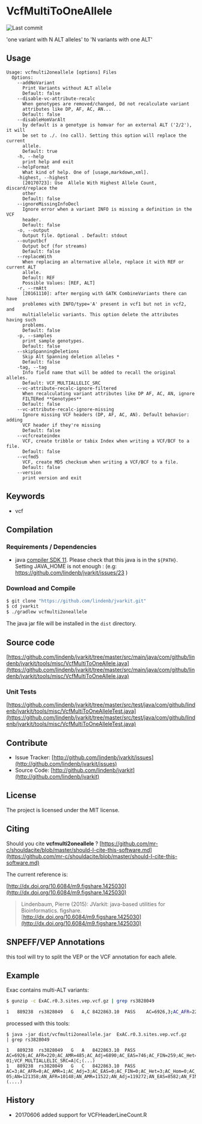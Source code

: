 # VcfMultiToOneAllele

![Last commit](https://img.shields.io/github/last-commit/lindenb/jvarkit.png)

'one variant with N ALT alleles' to 'N variants with one ALT'


## Usage

```
Usage: vcfmulti2oneallele [options] Files
  Options:
    --addNoVariant
      Print Variants without ALT allele
      Default: false
    --disable-vc-attribute-recalc
      When genotypes are removed/changed, Dd not recalculate variant 
      attributes like DP, AF, AC, AN...
      Default: false
    --disableHomVarAlt
      by default is a genotype is homvar for an external ALT ('2/2'), it will 
      be set to ./. (no call). Setting this option will replace the current 
      allele. 
      Default: true
    -h, --help
      print help and exit
    --helpFormat
      What kind of help. One of [usage,markdown,xml].
    -highest, --highest
      [20170723]: Use  Allele With Highest Allele Count, discard/replace the 
      other 
      Default: false
    --ignoreMissingInfoDecl
      Ignore error when a variant INFO is missing a definition in the VCF 
      header. 
      Default: false
    -o, --output
      Output file. Optional . Default: stdout
    --outputbcf
      Output bcf (for streams)
      Default: false
    --replaceWith
      When replacing an alternative allele, replace it with REF or current ALT 
      allele. 
      Default: REF
      Possible Values: [REF, ALT]
    -r, --rmAtt
      [20161110]: after merging with GATK CombineVariants there can have 
      problemes with INFO/type='A' present in vcf1 but not in vcf2, and 
      multiallelelic variants. This option delete the attributes having such 
      problems. 
      Default: false
    -p, --samples
      print sample genotypes.
      Default: false
    --skipSpanningDeletions
      Skip Alt Spanning deletion alleles *
      Default: false
    -tag, --tag
      Info field name that will be added to recall the original alleles.
      Default: VCF_MULTIALLELIC_SRC
    --vc-attribute-recalc-ignore-filtered
      When recalculating variant attributes like DP AF, AC, AN, ignore 
      FILTERed **Genotypes**
      Default: false
    --vc-attribute-recalc-ignore-missing
      Ignore missing VCF headers (DP, AF, AC, AN). Default behavior: adding 
      VCF header if they're missing
      Default: false
    --vcfcreateindex
      VCF, create tribble or tabix Index when writing a VCF/BCF to a file.
      Default: false
    --vcfmd5
      VCF, create MD5 checksum when writing a VCF/BCF to a file.
      Default: false
    --version
      print version and exit

```


## Keywords

 * vcf


## Compilation

### Requirements / Dependencies

* java [compiler SDK 11](https://jdk.java.net/11/). Please check that this java is in the `${PATH}`. Setting JAVA_HOME is not enough : (e.g: https://github.com/lindenb/jvarkit/issues/23 )


### Download and Compile

```bash
$ git clone "https://github.com/lindenb/jvarkit.git"
$ cd jvarkit
$ ./gradlew vcfmulti2oneallele
```

The java jar file will be installed in the `dist` directory.

## Source code 

[https://github.com/lindenb/jvarkit/tree/master/src/main/java/com/github/lindenb/jvarkit/tools/misc/VcfMultiToOneAllele.java](https://github.com/lindenb/jvarkit/tree/master/src/main/java/com/github/lindenb/jvarkit/tools/misc/VcfMultiToOneAllele.java)

### Unit Tests

[https://github.com/lindenb/jvarkit/tree/master/src/test/java/com/github/lindenb/jvarkit/tools/misc/VcfMultiToOneAlleleTest.java](https://github.com/lindenb/jvarkit/tree/master/src/test/java/com/github/lindenb/jvarkit/tools/misc/VcfMultiToOneAlleleTest.java)


## Contribute

- Issue Tracker: [http://github.com/lindenb/jvarkit/issues](http://github.com/lindenb/jvarkit/issues)
- Source Code: [http://github.com/lindenb/jvarkit](http://github.com/lindenb/jvarkit)

## License

The project is licensed under the MIT license.

## Citing

Should you cite **vcfmulti2oneallele** ? [https://github.com/mr-c/shouldacite/blob/master/should-I-cite-this-software.md](https://github.com/mr-c/shouldacite/blob/master/should-I-cite-this-software.md)

The current reference is:

[http://dx.doi.org/10.6084/m9.figshare.1425030](http://dx.doi.org/10.6084/m9.figshare.1425030)

> Lindenbaum, Pierre (2015): JVarkit: java-based utilities for Bioinformatics. figshare.
> [http://dx.doi.org/10.6084/m9.figshare.1425030](http://dx.doi.org/10.6084/m9.figshare.1425030)


## SNPEFF/VEP Annotations

this tool will try to split the VEP or the VCF annotation for each allele.


## Example

Exac contains multi-ALT  variants:

```bash
$ gunzip -c ExAC.r0.3.sites.vep.vcf.gz | grep rs3828049

1	889238	rs3828049	G	A,C	8422863.10	PASS	AC=6926,3;AC_AFR=220,0;AC_AMR=485,1;AC_Adj=6890,3;AC_EAS=746,0;AC_FIN=259,0;AC_Het=6442,3,0;AC_Hom=224,0;AC_NFE=3856,0;AC_OTH=41,0;AC_SAS=1283,2;AF=0.057,2.472e-05;AN=121358;AN_AFR=10148;AN_AMR=11522;AN_Adj=119272;AN_EAS=8582;AN_FIN=6358;AN_NFE=65282;AN_OTH=876;AN_SAS=16504;(...)

```

processed with this tools:
```
$ java -jar dist/vcfmulti2oneallele.jar  ExAC.r0.3.sites.vep.vcf.gz   | grep rs3828049

1	889238	rs3828049	G	A	8422863.10	PASS	AC=6926;AC_AFR=220;AC_AMR=485;AC_Adj=6890;AC_EAS=746;AC_FIN=259;AC_Het=6442;AC_Hom=224;AC_NFE=3856;AC_OTH=41;AC_SAS=1283;AF=0.057;AN=121358;AN_AFR=10148;AN_AMR=11522;AN_Adj=119272;AN_EAS=8582;AN_FIN=6358;AN_NFE=65282;AN_OTH=876;AN_SAS=16504;BaseQRankSum=-2.170e-01;VCF_MULTIALLELIC_SRC=A|C;(...)
1	889238	rs3828049	G	C	8422863.10	PASS	AC=3;AC_AFR=0;AC_AMR=1;AC_Adj=3;AC_EAS=0;AC_FIN=0;AC_Het=3;AC_Hom=0;AC_NFE=0;AC_OTH=0;AC_SAS=2;AF=2.472e-05;AN=121358;AN_AFR=10148;AN_AMR=11522;AN_Adj=119272;AN_EAS=8582;AN_FIN=6358;AN_NFE=65282;AN_OTH=876;AN_SAS=16504;VCF_MULTIALLELIC_SRC=A|C;(....)
```

## History

* 20170606 added support for VCFHeaderLineCount.R

